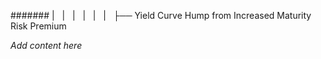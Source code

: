 ####### |   |   |   |   |   |   ├── Yield Curve Hump from Increased Maturity Risk Premium

*Add content here*